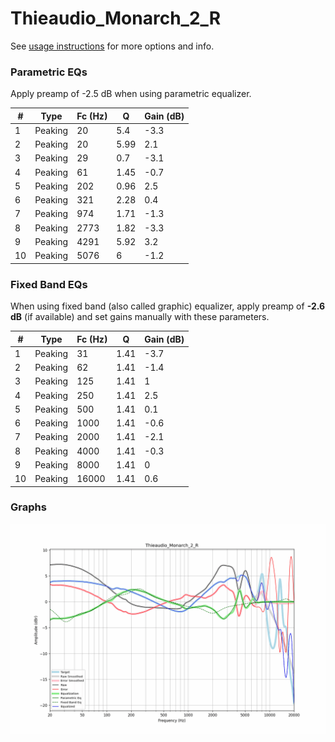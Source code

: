 # Thieaudio_Monarch_2_R
See [usage instructions](https://github.com/jaakkopasanen/AutoEq#usage) for more options and info.

### Parametric EQs
Apply preamp of -2.5 dB when using parametric equalizer.

|   # | Type    |   Fc (Hz) |    Q |   Gain (dB) |
|-----|---------|-----------|------|-------------|
|   1 | Peaking |        20 | 5.4  |        -3.3 |
|   2 | Peaking |        20 | 5.99 |         2.1 |
|   3 | Peaking |        29 | 0.7  |        -3.1 |
|   4 | Peaking |        61 | 1.45 |        -0.7 |
|   5 | Peaking |       202 | 0.96 |         2.5 |
|   6 | Peaking |       321 | 2.28 |         0.4 |
|   7 | Peaking |       974 | 1.71 |        -1.3 |
|   8 | Peaking |      2773 | 1.82 |        -3.3 |
|   9 | Peaking |      4291 | 5.92 |         3.2 |
|  10 | Peaking |      5076 | 6    |        -1.2 |

### Fixed Band EQs
When using fixed band (also called graphic) equalizer, apply preamp of **-2.6 dB** (if available) and set gains manually with these parameters.

|   # | Type    |   Fc (Hz) |    Q |   Gain (dB) |
|-----|---------|-----------|------|-------------|
|   1 | Peaking |        31 | 1.41 |        -3.7 |
|   2 | Peaking |        62 | 1.41 |        -1.4 |
|   3 | Peaking |       125 | 1.41 |         1   |
|   4 | Peaking |       250 | 1.41 |         2.5 |
|   5 | Peaking |       500 | 1.41 |         0.1 |
|   6 | Peaking |      1000 | 1.41 |        -0.6 |
|   7 | Peaking |      2000 | 1.41 |        -2.1 |
|   8 | Peaking |      4000 | 1.41 |        -0.3 |
|   9 | Peaking |      8000 | 1.41 |         0   |
|  10 | Peaking |     16000 | 1.41 |         0.6 |

### Graphs
![](./Thieaudio_Monarch_2_R.png)
